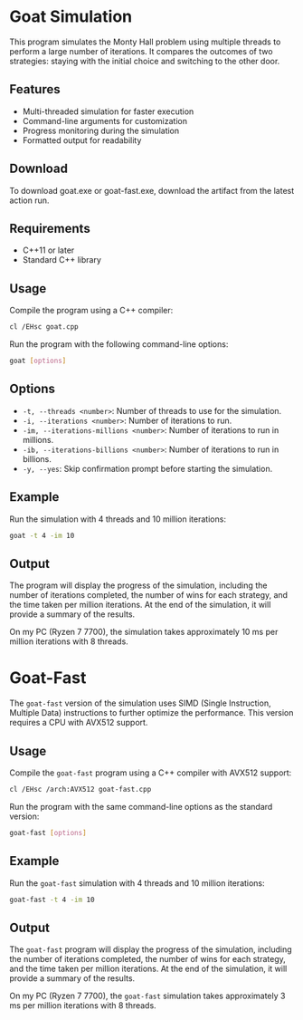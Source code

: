 # Goat Simulation

This program simulates the Monty Hall problem using multiple threads to perform a large number of iterations. It compares the outcomes of two strategies: staying with the initial choice and switching to the other door.

## Features

- Multi-threaded simulation for faster execution
- Command-line arguments for customization
- Progress monitoring during the simulation
- Formatted output for readability

## Download

To download goat.exe or goat-fast.exe, download the artifact from the latest action run.

## Requirements

- C++11 or later
- Standard C++ library

## Usage

Compile the program using a C++ compiler:

```sh
cl /EHsc goat.cpp
```

Run the program with the following command-line options:

```sh
goat [options]
```

## Options

- `-t, --threads <number>`: Number of threads to use for the simulation.
- `-i, --iterations <number>`: Number of iterations to run.
- `-im, --iterations-millions <number>`: Number of iterations to run in millions.
- `-ib, --iterations-billions <number>`: Number of iterations to run in billions.
- `-y, --yes`: Skip confirmation prompt before starting the simulation.

## Example

Run the simulation with 4 threads and 10 million iterations:

```sh
goat -t 4 -im 10
```

## Output

The program will display the progress of the simulation, including the number of iterations completed, the number of wins for each strategy, and the time taken per million iterations. At the end of the simulation, it will provide a summary of the results.

On my PC (Ryzen 7 7700), the simulation takes approximately 10 ms per million iterations with 8 threads.

# Goat-Fast

The `goat-fast` version of the simulation uses SIMD (Single Instruction, Multiple Data) instructions to further optimize the performance. This version requires a CPU with AVX512 support.

## Usage

Compile the `goat-fast` program using a C++ compiler with AVX512 support:

```sh
cl /EHsc /arch:AVX512 goat-fast.cpp
```

Run the program with the same command-line options as the standard version:

```sh
goat-fast [options]
```

## Example

Run the `goat-fast` simulation with 4 threads and 10 million iterations:

```sh
goat-fast -t 4 -im 10
```

## Output

The `goat-fast` program will display the progress of the simulation, including the number of iterations completed, the number of wins for each strategy, and the time taken per million iterations. At the end of the simulation, it will provide a summary of the results.

On my PC (Ryzen 7 7700), the `goat-fast` simulation takes approximately 3 ms per million iterations with 8 threads.
